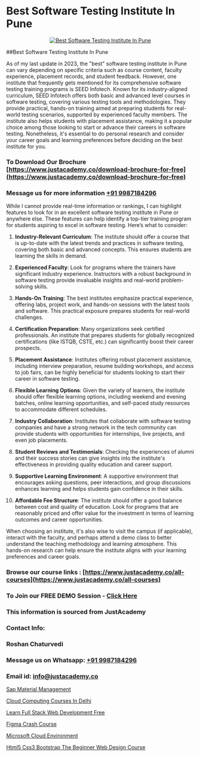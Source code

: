 # Best Software Testing Institute In Pune

<p align="center">
  <a href="https://justacademy.co/program-detail/software-testing">
    <img src="https://justacademy.co/storage2/program_images/1704700438.webp" alt="Best Software Testing Institute In Pune">
  </a>
</p>
##Best Software Testing Institute In Pune

As of my last update in 2023, the "best" software testing institute in Pune can vary depending on specific criteria such as course content, faculty experience, placement records, and student feedback. However, one institute that frequently gets mentioned for its comprehensive software testing training programs is SEED Infotech. Known for its industry-aligned curriculum, SEED Infotech offers both basic and advanced level courses in software testing, covering various testing tools and methodologies. They provide practical, hands-on training aimed at preparing students for real-world testing scenarios, supported by experienced faculty members. The institute also helps students with placement assistance, making it a popular choice among those looking to start or advance their careers in software testing. Nonetheless, it's essential to do personal research and consider your career goals and learning preferences before deciding on the best institute for you.
### To Download Our Brochure [https://www.justacademy.co/download-brochure-for-free](https://www.justacademy.co/download-brochure-for-free)
### Message us for more information [+91 9987184296](https://api.whatsapp.com/send?phone=919987184296)
While I cannot provide real-time information or rankings, I can highlight features to look for in an excellent software testing institute in Pune or anywhere else. These features can help identify a top-tier training program for students aspiring to excel in software testing. Here’s what to consider:

1) **Industry-Relevant Curriculum**: The institute should offer a course that is up-to-date with the latest trends and practices in software testing, covering both basic and advanced concepts. This ensures students are learning the skills in demand.

2) **Experienced Faculty**: Look for programs where the trainers have significant industry experience. Instructors with a robust background in software testing provide invaluable insights and real-world problem-solving skills.

3) **Hands-On Training**: The best institutes emphasize practical experience, offering labs, project work, and hands-on sessions with the latest tools and software. This practical exposure prepares students for real-world challenges.

4) **Certification Preparation**: Many organizations seek certified professionals. An institute that prepares students for globally recognized certifications (like ISTQB, CSTE, etc.) can significantly boost their career prospects.

5) **Placement Assistance**: Institutes offering robust placement assistance, including interview preparation, resume building workshops, and access to job fairs, can be highly beneficial for students looking to start their career in software testing.

6) **Flexible Learning Options**: Given the variety of learners, the institute should offer flexible learning options, including weekend and evening batches, online learning opportunities, and self-paced study resources to accommodate different schedules.

7) **Industry Collaboration**: Institutes that collaborate with software testing companies and have a strong network in the tech community can provide students with opportunities for internships, live projects, and even job placements.

8) **Student Reviews and Testimonials**: Checking the experiences of alumni and their success stories can give insights into the institute's effectiveness in providing quality education and career support.

9) **Supportive Learning Environment**: A supportive environment that encourages asking questions, peer interactions, and group discussions enhances learning and helps students gain confidence in their skills.

10) **Affordable Fee Structure**: The institute should offer a good balance between cost and quality of education. Look for programs that are reasonably priced and offer value for the investment in terms of learning outcomes and career opportunities.

When choosing an institute, it's also wise to visit the campus (if applicable), interact with the faculty, and perhaps attend a demo class to better understand the teaching methodology and learning atmosphere. This hands-on research can help ensure the institute aligns with your learning preferences and career goals.

### Browse our course links : [https://www.justacademy.co/all-courses](https://www.justacademy.co/all-courses) 
### To Join our FREE DEMO Session - [Click Here](https://www.justacademy.co/register-for-course-demo)


### This information is sourced from JustAcademy
### Contact Info:
### Roshan Chaturvedi
### Message us on Whatsapp: [+91 9987184296](https://api.whatsapp.com/send?phone=919987184296)
### Email id: [info@justacademy.co](mailto:info@justacademy.co)
                
[Sap Material Management](https://www.linkedin.com/pulse/sap-material-management-justacademy-chandigarh-tp18c?trackingId=bVOvHh7msAPRo7r5xZxn0g%3D%3D&lipi=urn%3Ali%3Apage%3Ad_flagship3_company_admin%3BKQmokhDTSBO4c3m1OKbvVA%3D%3D)

[Cloud Computing Courses In Delhi](https://www.linkedin.com/pulse/cloud-computing-courses-delhi-justacademy-coimbatore-djj0c?trackingId=xPJXzaqjY5n%2F34xgErOGTQ%3D%3D&lipi=urn%3Ali%3Apage%3Ad_flagship3_company_admin%3B2xJLL00LStCBWjG%2FybzIxQ%3D%3D)

[Learn Full Stack Web Development Free](https://medium.com/@AkashSingh2052/learn-full-stack-web-development-free-decefe2c458e)

[Figma Crash Course](https://medium.com/@AkashSingh2052/figma-crash-course-b55a2d9cfa27)

[Microsoft Cloud Environment](https://justacademyin.github.io/justacademy/microsoft-cloud-environment)

[Html5 Css3 Bootstrap The Beginner Web Design Course](https://justacademyin.github.io/justacademy/html5-css3-bootstrap-the-beginner-web-design-course)

